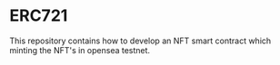 # ERC721
This repository contains how to develop an NFT smart contract which minting the NFT's in opensea testnet.
